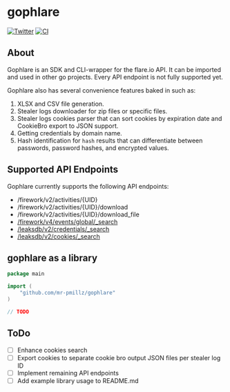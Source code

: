 # gophlare

[![Twitter](https://img.shields.io/twitter/url?style=social&url=https%3A%2F%2Fgithub.com%2Fmr-pmillz%2Fgophlare)](https://twitter.com/intent/tweet?text=Wow:&url=https%3A%2F%2Fgithub.com%2Fmr-pmillz%2Fgophlare)
[![CI](https://github.com/mr-pmillz/gophlare/actions/workflows/ci.yml/badge.svg)](https://github.com/mr-pmillz/gophlare/actions/workflows/ci.yml)

## About

Gophlare is an SDK and CLI-wrapper for the flare.io API. It can be imported and used in other go projects.
Every API endpoint is not fully supported yet.

Gophlare also has several convenience features baked in such as:
1. XLSX and CSV file generation.
2. Stealer logs downloader for zip files or specific files.
3. Stealer logs cookies parser that can sort cookies by expiration date and CookieBro export to JSON support.
4. Getting credentials by domain name.
5. Hash identification for `hash` results that can differentiate between passwords, password hashes, and encrypted values.

## Supported API Endpoints

Gophlare currently supports the following API endpoints:

* /firework/v2/activities/{UID}
* /firework/v2/activities/{UID}/download
* /firework/v2/activities/{UID}/download_file
* [/firework/v4/events/global/_search](https://api.docs.flare.io/api-reference/v4/endpoints/global-search)
* [/leaksdb/v2/credentials/_search](https://api.docs.flare.io/api-reference/leaksdb/endpoints/post-credentials-search)
* [/leaksdb/v2/cookies/_search](https://api.docs.flare.io/api-reference/leaksdb/endpoints/post-cookies-search)

## gophlare as a library

```go
package main

import (
	"github.com/mr-pmillz/gophlare"
)

// TODO
```

## ToDo

- [ ] Enhance cookies search
- [ ] Export cookies to separate cookie bro output JSON files per stealer log ID
- [ ] Implement remaining API endpoints
- [ ] Add example library usage to README.md